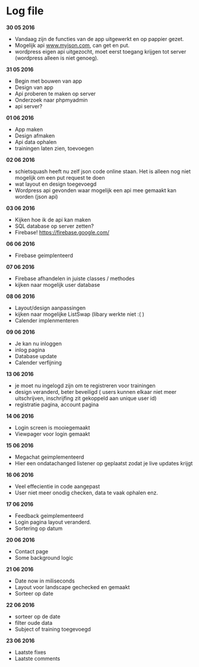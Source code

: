 Log file
=======

**30 05 2016**

- Vandaag zijn de functies van de app uitgewerkt en op pappier gezet.
- Mogelijk api www.myjson.com, can get en put.
- wordpress eigen api uitgezocht, moet eerst toegang krijgen tot server (wordpress alleen is niet genoeg).

**31 05 2016**
- Begin met bouwen van app
- Design van app
- Api proberen te maken op server
- Onderzoek naar phpmyadmin
- api server?

**01 06 2016**
- App maken
- Design afmaken
- Api data ophalen
- trainingen laten zien, toevoegen

**02 06 2016**
- schietsquash heeft nu zelf json code online staan. Het is alleen nog niet mogelijk om een put request te doen
- wat layout en design toegevoegd
- Wordpress api gevonden waar mogelijk een api mee gemaakt kan worden (json api)

**03 06 2016**
- Kijken hoe ik de api kan maken
- SQL database op server zetten?
- Firebase! https://firebase.google.com/

**06 06 2016**
- Firebase geimplenteerd

**07 06 2016**
- Firebase afhandelen in juiste classes / methodes
- kijken naar mogelijk user database

**08 06 2016**
- Layout/design aanpassingen
- kijken naar mogelijke ListSwap (libary werkte niet :( )
- Calender implenmenteren

**09 06 2016**
- Je kan nu inloggen
- inlog pagina
- Database update
- Calender verfijning

**13 06 2016**
- je moet nu ingelogd zijn om te registreren voor trainingen
- design veranderd, beter beveiligd ( users kunnen elkaar niet meer uitschrijven, inschrijfing zit gekoppeld aan unique user id)
- registratie pagina, account pagina

**14 06 2016**
- Login screen is mooiegemaakt
- Viewpager voor login gemaakt

**15 06 2016**
- Megachat geimplementeerd
- Hier een ondatachanged listener op geplaatst zodat je live updates krijgt

**16 06 2016**
- Veel effecientie in code aangepast
- User niet meer onodig checken, data te vaak ophalen enz.

**17 06 2016**
- Feedback geimplementeerd
- Login pagina layout veranderd.
- Sortering op datum

**20 06 2016**
- Contact page
- Some background logic

**21 06 2016**
- Date now in miliseconds
- Layout voor landscape gechecked en gemaakt
- Sorteer op date

**22 06 2016**
- sorteer op de date
- filter oude data
- Subject of training toegevoegd

**23 06 2016**
- Laatste fixes
- Laatste comments

